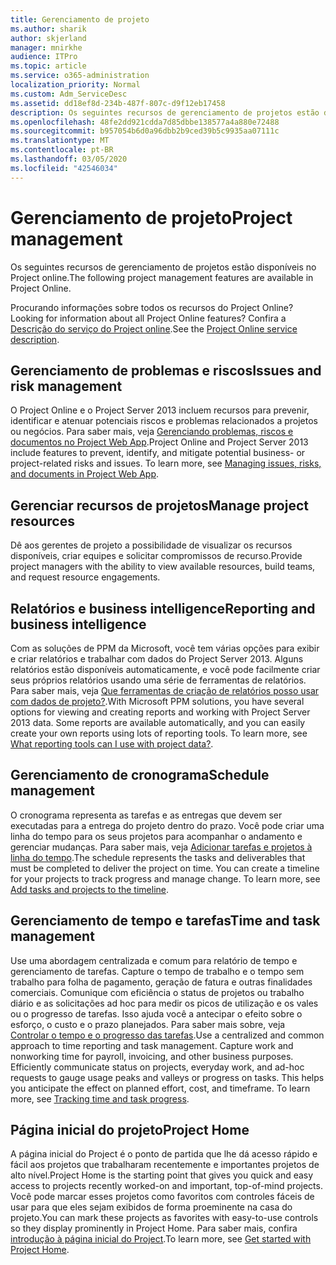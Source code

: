 ```yaml
---
title: Gerenciamento de projeto
ms.author: sharik
author: skjerland
manager: mnirkhe
audience: ITPro
ms.topic: article
ms.service: o365-administration
localization_priority: Normal
ms.custom: Adm_ServiceDesc
ms.assetid: dd18ef8d-234b-487f-807c-d9f12eb17458
description: Os seguintes recursos de gerenciamento de projetos estão disponíveis no Project online.
ms.openlocfilehash: 48fe2dd921cdda7d85dbbe138577a4a880e72488
ms.sourcegitcommit: b957054b6d0a96dbb2b9ced39b5c9935aa07111c
ms.translationtype: MT
ms.contentlocale: pt-BR
ms.lasthandoff: 03/05/2020
ms.locfileid: "42546034"
---
```

# <a name="project-management"></a><span data-ttu-id="ce703-103">Gerenciamento de projeto</span><span class="sxs-lookup"><span data-stu-id="ce703-103">Project management</span></span>

<span data-ttu-id="ce703-104">Os seguintes recursos de gerenciamento de projetos estão disponíveis no Project online.</span><span class="sxs-lookup"><span data-stu-id="ce703-104">The following project management features are available in Project Online.</span></span>
  
<span data-ttu-id="ce703-105">Procurando informações sobre todos os recursos do Project Online?</span><span class="sxs-lookup"><span data-stu-id="ce703-105">Looking for information about all Project Online features?</span></span> <span data-ttu-id="ce703-106">Confira a [Descrição do serviço do Project online](project-online-service-description.md).</span><span class="sxs-lookup"><span data-stu-id="ce703-106">See the [Project Online service description](project-online-service-description.md).</span></span>
  
## <a name="issues-and-risk-management"></a><span data-ttu-id="ce703-107">Gerenciamento de problemas e riscos</span><span class="sxs-lookup"><span data-stu-id="ce703-107">Issues and risk management</span></span>

<span data-ttu-id="ce703-p102">O Project Online e o Project Server 2013 incluem recursos para prevenir, identificar e atenuar potenciais riscos e problemas relacionados a projetos ou negócios. Para saber mais, veja [Gerenciando problemas, riscos e documentos no Project Web App](https://go.microsoft.com/fwlink/?LinkId=402634).</span><span class="sxs-lookup"><span data-stu-id="ce703-p102">Project Online and Project Server 2013 include features to prevent, identify, and mitigate potential business- or project-related risks and issues. To learn more, see [Managing issues, risks, and documents in Project Web App](https://go.microsoft.com/fwlink/?LinkId=402634).</span></span>
  
## <a name="manage-project-resources"></a><span data-ttu-id="ce703-110">Gerenciar recursos de projetos</span><span class="sxs-lookup"><span data-stu-id="ce703-110">Manage project resources</span></span>

<span data-ttu-id="ce703-111">Dê aos gerentes de projeto a possibilidade de visualizar os recursos disponíveis, criar equipes e solicitar compromissos de recurso.</span><span class="sxs-lookup"><span data-stu-id="ce703-111">Provide project managers with the ability to view available resources, build teams, and request resource engagements.</span></span>
  
## <a name="reporting-and-business-intelligence"></a><span data-ttu-id="ce703-112">Relatórios e business intelligence</span><span class="sxs-lookup"><span data-stu-id="ce703-112">Reporting and business intelligence</span></span>

<span data-ttu-id="ce703-p103">Com as soluções de PPM da Microsoft, você tem várias opções para exibir e criar relatórios e trabalhar com dados do Project Server 2013. Alguns relatórios estão disponíveis automaticamente, e você pode facilmente criar seus próprios relatórios usando uma série de ferramentas de relatórios. Para saber mais, veja [Que ferramentas de criação de relatórios posso usar com dados de projeto?](https://go.microsoft.com/fwlink/?LinkId=402642).</span><span class="sxs-lookup"><span data-stu-id="ce703-p103">With Microsoft PPM solutions, you have several options for viewing and creating reports and working with Project Server 2013 data. Some reports are available automatically, and you can easily create your own reports using lots of reporting tools. To learn more, see [What reporting tools can I use with project data?](https://go.microsoft.com/fwlink/?LinkId=402642).</span></span>
  
## <a name="schedule-management"></a><span data-ttu-id="ce703-116">Gerenciamento de cronograma</span><span class="sxs-lookup"><span data-stu-id="ce703-116">Schedule management</span></span>

<span data-ttu-id="ce703-p104">O cronograma representa as tarefas e as entregas que devem ser executadas para a entrega do projeto dentro do prazo. Você pode criar uma linha do tempo para os seus projetos para acompanhar o andamento e gerenciar mudanças. Para saber mais, veja [Adicionar tarefas e projetos à linha do tempo](https://go.microsoft.com/fwlink/?LinkID=402655).</span><span class="sxs-lookup"><span data-stu-id="ce703-p104">The schedule represents the tasks and deliverables that must be completed to deliver the project on time. You can create a timeline for your projects to track progress and manage change. To learn more, see [Add tasks and projects to the timeline](https://go.microsoft.com/fwlink/?LinkID=402655).</span></span>
  
## <a name="time-and-task-management"></a><span data-ttu-id="ce703-120">Gerenciamento de tempo e tarefas</span><span class="sxs-lookup"><span data-stu-id="ce703-120">Time and task management</span></span>

<span data-ttu-id="ce703-p105">Use uma abordagem centralizada e comum para relatório de tempo e gerenciamento de tarefas. Capture o tempo de trabalho e o tempo sem trabalho para folha de pagamento, geração de fatura e outras finalidades comerciais. Comunique com eficiência o status de projetos ou trabalho diário e as solicitações ad hoc para medir os picos de utilização e os vales ou o progresso de tarefas. Isso ajuda você a antecipar o efeito sobre o esforço, o custo e o prazo planejados. Para saber mais sobre, veja [Controlar o tempo e o progresso das tarefas](https://go.microsoft.com/fwlink/p/?LinkId=271321).</span><span class="sxs-lookup"><span data-stu-id="ce703-p105">Use a centralized and common approach to time reporting and task management. Capture work and nonworking time for payroll, invoicing, and other business purposes. Efficiently communicate status on projects, everyday work, and ad-hoc requests to gauge usage peaks and valleys or progress on tasks. This helps you anticipate the effect on planned effort, cost, and timeframe. To learn more, see [Tracking time and task progress](https://go.microsoft.com/fwlink/p/?LinkId=271321).</span></span>

## <a name="project-home"></a><span data-ttu-id="ce703-126">Página inicial do projeto</span><span class="sxs-lookup"><span data-stu-id="ce703-126">Project Home</span></span>

<span data-ttu-id="ce703-127">A página inicial do Project é o ponto de partida que lhe dá acesso rápido e fácil aos projetos que trabalharam recentemente e importantes projetos de alto nível.</span><span class="sxs-lookup"><span data-stu-id="ce703-127">Project Home is the starting point that gives you quick and easy access to projects recently worked-on and important, top-of-mind projects.</span></span> <span data-ttu-id="ce703-128">Você pode marcar esses projetos como favoritos com controles fáceis de usar para que eles sejam exibidos de forma proeminente na casa do projeto.</span><span class="sxs-lookup"><span data-stu-id="ce703-128">You can mark these projects as favorites with easy-to-use controls so they display prominently in Project Home.</span></span> <span data-ttu-id="ce703-129">Para saber mais, confira [introdução à página inicial do Project](https://support.office.com/article/get-started-with-project-home-a3b38418-35e7-4df4-8e4a-ba6a4fa0562a?ui=en-US&rs=en-US&ad=US).</span><span class="sxs-lookup"><span data-stu-id="ce703-129">To learn more, see [Get started with Project Home](https://support.office.com/article/get-started-with-project-home-a3b38418-35e7-4df4-8e4a-ba6a4fa0562a?ui=en-US&rs=en-US&ad=US).</span></span>
